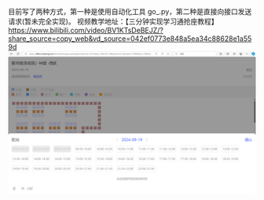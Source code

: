 目前写了两种方式，第一种是使用自动化工具 go_.py，第二种是直接向接口发送请求(暂未完全实现)。
视频教学地址：【三分钟实现学习通抢座教程】 https://www.bilibili.com/video/BV1KTsDeBEJZ/?share_source=copy_web&vd_source=042ef0773e848a5ea34c88628e1a559d
![img.png](img.png)
